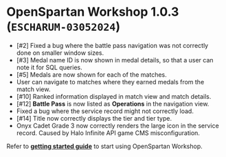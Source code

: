 # OpenSpartan Workshop 1.0.3 (`ESCHARUM-03052024`)

- [#2] Fixed a bug where the battle pass navigation was not correctly done on smaller window sizes.
- [#3] Medal name ID is now shown in medal details, so that a user can note it for SQL queries.
- [#5] Medals are now shown for each of the matches.
- User can navigate to matches where they earned medals from the match view.
- [#10] Ranked information displayed in match view and match details.
- [#12] **Battle Pass** is now listed as **Operations** in the navigation view.
- Fixed a bug where the service record might not correctly load.
- [#14] Title now correctly displays the tier and tier type.
- Onyx Cadet Grade 3 now correctly renders the large icon in the service record. Caused by Halo Infinite API game CMS misconfiguration.

Refer to [**getting started guide**](https://openspartan.com/docs/workshop/guides/get-started/) to start using OpenSpartan Workshop.
